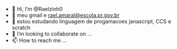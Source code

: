 - 👋 Hi, I’m @Raelzinh0
- 👀 meu gmail e rael.amaral@escola.pr.gov.br
- 🌱 estou estudando linguagem de progamacoes janascript, CCS e scratch
- 💞️ I’m looking to collaborate on ...
- 📫 How to reach me ...

<!---
Raelzinh0/Raelzinh0 is a ✨ special ✨ repository because its `README.md` (this file) appears on your GitHub profile.
You can click the Preview link to take a look at your changes.
--->
